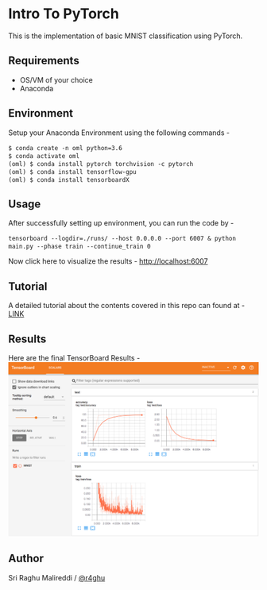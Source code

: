 # Intro To PyTorch

This is the implementation of basic MNIST classification using PyTorch.


## Requirements

- OS/VM of your choice
- Anaconda

## Environment 

Setup your Anaconda Environment using the following commands -
```
$ conda create -n oml python=3.6
$ conda activate oml
(oml) $ conda install pytorch torchvision -c pytorch
(oml) $ conda install tensorflow-gpu
(oml) $ conda install tensorboardX
```

## Usage

After successfully setting up environment, you can run the code by - 
```
tensorboard --logdir=./runs/ --host 0.0.0.0 --port 6007 & python main.py --phase train --continue_train 0
```
Now click here to visualize the results - [http://localhost:6007](http://localhost:6007)

## Tutorial
A detailed tutorial about the contents covered in this repo can found at - [LINK](https://sriraghu.com/2019/03/23/intro-to-pytorch/)

## Results

Here are the final TensorBoard Results - ![TensorBoardX](https://github.com/r4ghu/IntroToPyTorch/blob/master/content/IntroToPyTorch-TensorboardX.png)


## Author

Sri Raghu Malireddi / [@r4ghu](https://sriraghu.com)
